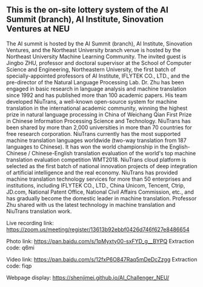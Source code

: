 ## This is the on-site lottery system of the AI Summit (branch), AI Institute, Sinovation Ventures at NEU 
The AI summit is hosted by the AI Summit (branch), AI Institute, Sinovation Ventures, and the Northeast University branch venue is hosted by the Northeast University Machine Learning Community. The invited guest is Jingbo ZHU, professor and doctoral supervisor at the School of Computer Science and Engineering, Northeastern University, the first batch of specially-appointed professors of AI Institute, IFLYTEK CO., LTD., and the pre-director of the Natural Language Processing Lab. Dr. Zhu has been engaged in basic research in language analysis and machine translation since 1992 and has published more than 100 academic papers. His team developed NiuTrans, a well-known open-source system for machine translation in the international academic community, winning the highest prize in natural language processing in China of Weichang Qian First Prize in Chinese Information Processing Science and Technology. NiuTrans has been shared by more than 2,000 universities in more than 70 countries for free research corporation. NiuTrans currently has the most supported machine translation languages worldwide (two-way translation from 187 languages to Chinese). It has won the world championship in the English-Chinese / Chinese-English translation evaluation of the world's top machine translation evaluation competition WMT2018. NiuTrans cloud platform is selected as the first batch of national innovation projects of deep integration of artificial intelligence and the real economy. NiuTrans has provided machine translation technology services for more than 50 enterprises and institutions, including IFLYTEK CO., LTD., China Unicom, Tencent, Ctrip, JD.com, National Patent Office, National Civil Affairs Commission, etc., and has gradually become the domestic leader in machine translation. Professor Zhu shared with us the latest technology in machine translation and NiuTrans translation work.


Live recording link: https://zoom.us/meeting/register/13613b92ebbf0426d746f627e8486654

Photo link: https://pan.baidu.com/s/1pMyxty00-sxFYD_g__BYPQ Extraction code: q6mi

Video link: https://pan.baidu.com/s/12fxP6O847Raq5mDeDcZzgg Extraction code: fiqp

Webpage display: https://shenjimei.github.io/AI_Challenger_NEU/
